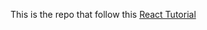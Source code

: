 This is the repo that follow this [React Tutorial](https://reactrouter.com/en/6.22.3/start/tutorial)